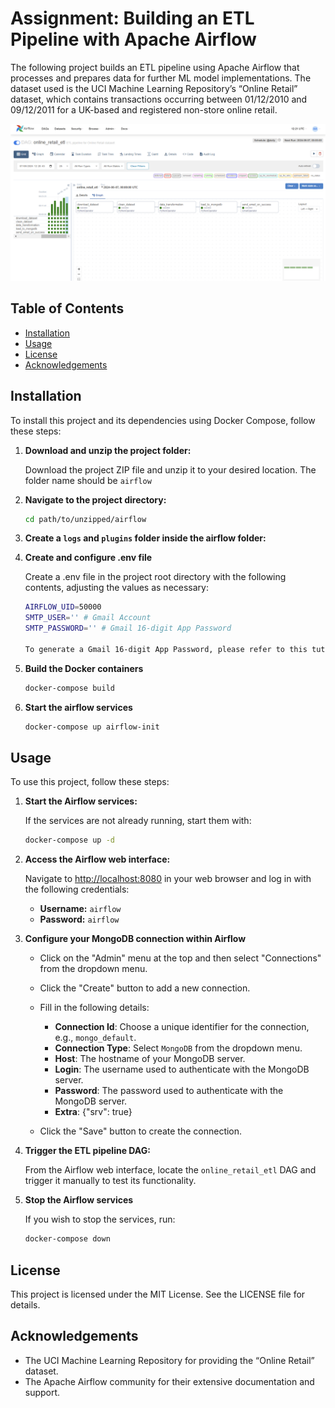 # Assignment: Building an ETL Pipeline with Apache Airflow

The following project builds an ETL pipeline using Apache Airflow that processes and
prepares data for further ML model implementations. The dataset used is the UCI Machine
Learning Repository’s “Online Retail” dataset, which contains transactions occurring
between 01/12/2010 and 09/12/2011 for a UK-based and registered non-store online retail. 

![alt text](image.png)

## Table of Contents

- [Installation](#installation)
- [Usage](#usage)
- [License](#license)
- [Acknowledgements](#acknowledgements)


## Installation

To install this project and its dependencies using Docker Compose, follow these steps:

1. **Download and unzip the project folder:**

   Download the project ZIP file and unzip it to your desired location. The folder name should be `airflow`

2. **Navigate to the project directory:**

   ```bash
   cd path/to/unzipped/airflow

3. **Create a `logs` and `plugins` folder inside the airflow folder:**

4. **Create and configure .env file**

    Create a .env file in the project root directory with the following contents, adjusting the values as necessary:

    ```bash
    AIRFLOW_UID=50000
    SMTP_USER='' # Gmail Account
    SMTP_PASSWORD='' # Gmail 16-digit App Password

    To generate a Gmail 16-digit App Password, please refer to this tutorial: [https://support.google.com/accounts/answer/185833?hl=en](https://support.google.com/accounts/answer/185833?hl=en)

5. **Build the Docker containers**

    ```bash
   docker-compose build

6. **Start the airflow services**

    ```bash
   docker-compose up airflow-init

## Usage

To use this project, follow these steps:

1. **Start the Airflow services:**

    If the services are not already running, start them with:

    ```bash
    docker-compose up -d

2. **Access the Airflow web interface:**

   Navigate to [http://localhost:8080](http://localhost:8080) in your web browser and log in with the following credentials:
   
   - **Username:** `airflow`
   - **Password:** `airflow`

3. **Configure your MongoDB connection within Airflow**
   
   - Click on the "Admin" menu at the top and then select "Connections" from the dropdown menu.
   
   - Click the "Create" button to add a new connection.
   
   - Fill in the following details:
     - **Connection Id**: Choose a unique identifier for the connection, e.g., `mongo_default`.
     - **Connection Type**: Select `MongoDB` from the dropdown menu.
     - **Host**: The hostname of your MongoDB server.
     - **Login**: The username used to authenticate with the MongoDB server.
     - **Password**: The password used to authenticate with the MongoDB server.
     - **Extra**: {"srv": true}
   
   - Click the "Save" button to create the connection.

4. **Trigger the ETL pipeline DAG:**

    From the Airflow web interface, locate the `online_retail_etl` DAG and trigger it manually to test its functionality.

5. **Stop the Airflow services**

    If you wish to stop the services, run:

    ```bash
    docker-compose down

## License

This project is licensed under the MIT License. See the LICENSE file for details.

## Acknowledgements

* The UCI Machine Learning Repository for providing the “Online Retail” dataset.
* The Apache Airflow community for their extensive documentation and support.

